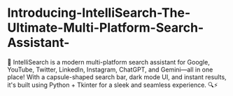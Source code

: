 # Introducing-IntelliSearch-The-Ultimate-Multi-Platform-Search-Assistant-
🚀 IntelliSearch is a modern multi-platform search assistant for Google, YouTube, Twitter, LinkedIn, Instagram, ChatGPT, and Gemini—all in one place! With a capsule-shaped search bar, dark mode UI, and instant results, it's built using Python + Tkinter for a sleek and seamless experience. 🔍⚡

